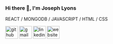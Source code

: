 ### Hi there 👋, I'm Joseph Lyons

REACT / MONGODB / JAVASCRIPT / HTML / CSS



[<img src='https://cdn.jsdelivr.net/npm/simple-icons@3.0.1/icons/github.svg' alt='github' height='40'>](https://github.com/josephjlyons) [<img src='https://cdn.jsdelivr.net/npm/simple-icons@3.0.1/icons/gmail.svg' alt='gmail' height='40'>](josephjlyons90@gmail.com)    [<img src='https://cdn.jsdelivr.net/npm/simple-icons@3.0.1/icons/linkedin.svg' alt='linkedin' height='40'>](https://www.linkedin.com/in/josephjlyons1990/)  [<img src='https://cdn.jsdelivr.net/npm/simple-icons@3.0.1/icons/icloud.svg' alt='website' height='40'>](https://josephjlyons.github.io/portfolio-two-point-o/) 


